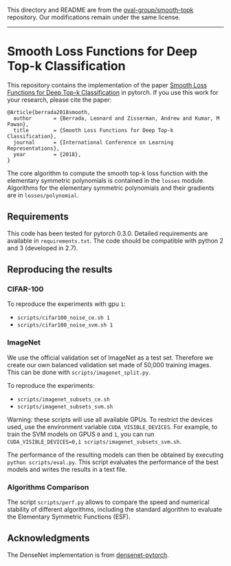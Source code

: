 This directory and README are from the
[oval-group/smooth-topk](https://github.com/oval-group/smooth-topk)
repository.
Our modifications remain under the same license.

---

# Smooth Loss Functions for Deep Top-k Classification

This repository contains the implementation of the paper [Smooth Loss Functions for Deep Top-k Classification](https://openreview.net/forum?id=Hk5elxbRW&noteId=Hk5elxbRW) in pytorch. If you use this work for your research, please cite the paper:

```
@Article{berrada2018smooth,
  author       = {Berrada, Leonard and Zisserman, Andrew and Kumar, M Pawan},
  title        = {Smooth Loss Functions for Deep Top-k Classification},
  journal      = {International Conference on Learning Representations},
  year         = {2018},
}
```

The core algorithm to compute the smooth top-k loss function with the elementary symmetric polynomials is contained in the `losses` module. Algorithms for the elementary symmetric polynomials and their gradients are in `losses/polynomial`.

## Requirements

This code has been tested for pytorch 0.3.0. Detailed requirements are available in `requirements.txt`. The code should be compatible with python 2 and 3 (developed in 2.7).

## Reproducing the results

### CIFAR-100

To reproduce the experiments with gpu `1`:
* `scripts/cifar100_noise_ce.sh 1`
* `scripts/cifar100_noise_svm.sh 1`

### ImageNet

We use the official validation set of ImageNet as a test set. Therefore we create our own balanced validation set made of 50,000 training images. This can be done with `scripts/imagenet_split.py`.

To reproduce the experiments:
* `scripts/imagenet_subsets_ce.sh`
* `scripts/imagenet_subsets_svm.sh`

Warning: these scripts will use all available GPUs. To restrict the devices used, use the environment variable `CUDA_VISIBLE_DEVICES`. For example, to train the SVM models on GPUS `0` and `1`, you can run `CUDA_VISIBLE_DEVICES=0,1 scripts/imagenet_subsets_svm.sh`.

The performance of the resulting models can then be obtained by executing `python scripts/eval.py`. This script evaluates the performance of the best models and writes the results in a text file.

### Algorithms Comparison

The script `scripts/perf.py` allows to compare the speed and numerical stability of different algorithms, including the standard algorithm to evaluate the Elementary Symmetric Functions (ESF).

## Acknowledgments

The DenseNet implementation is from [densenet-pytorch](https://github.com/andreasveit/densenet-pytorch).

